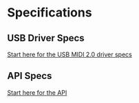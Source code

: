 # Specifications

## USB Driver Specs

[Start here for the USB MIDI 2.0 driver specs](usb-driver/README.md)

## API Specs

[Start here for the API](api/README.md)
